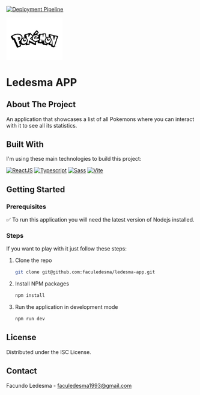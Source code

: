 [![Deployment Pipeline](https://github.com/faculedesma/ledesma-app/actions/workflows/pipeline.yml/badge.svg)](https://github.com/faculedesma/ledesma-app/actions/workflows/pipeline.yml)

<p >
  <a href="https://pokeapi.co/" rel="noopener" target="_blank"><img width="150" src="src/assets/images/pokemon-logo.png" alt="Pokemon logo"></a>
</p>

# Ledesma APP

## About The Project

An application that showcases a list of all Pokemons where you can interact with it to see all its statistics.

## Built With

I'm using these main technologies to build this project:

[![ReactJS][react]][react-url]
[![Typescript][typescript]][typescript-url]
[![Sass][sass]][sass-url]
[![Vite][vite]][vite-url]

## Getting Started

### Prerequisites

:white_check_mark: To run this application you will need the latest version of Nodejs installed.

### Steps

If you want to play with it just follow these steps:

1. Clone the repo
   ```sh
   git clone git@github.com:faculedesma/ledesma-app.git
   ```
2. Install NPM packages
   ```sh
   npm install
   ```
3. Run the application in development mode
   ```sh
   npm run dev
   ```

## License

Distributed under the ISC License.

## Contact

Facundo Ledesma - faculedesma1993@gmail.com

[react]: https://img.shields.io/badge/React-20232A?style=for-the-badge&logo=react
[react-url]: https://reactjs.org/
[sass]: https://img.shields.io/badge/Sass-20232A?style=for-the-badge&logo=sass
[sass-url]: https://sass-lang.com/
[typescript]: https://img.shields.io/badge/typescript-20232A?style=for-the-badge&logo=typescript
[typescript-url]: https://www.typescriptlang.org/
[vite]: https://img.shields.io/badge/vite-20232A?style=for-the-badge&logo=vite
[vite-url]: https://vitejs.dev/
